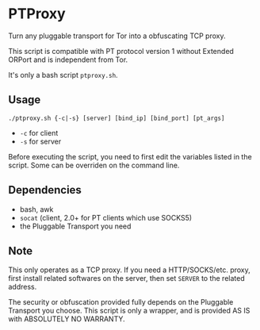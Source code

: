 # PTProxy

Turn any pluggable transport for Tor into a obfuscating TCP proxy.

This script is compatible with PT protocol version 1 without Extended ORPort and is independent from Tor.

It's only a bash script `ptproxy.sh`.

## Usage

`./ptproxy.sh {-c|-s} [server] [bind_ip] [bind_port] [pt_args]`

* `-c` for client
* `-s` for server

Before executing the script, you need to first edit the variables listed in the script. Some can be overriden on the command line.

## Dependencies

* bash, awk
* `socat` (client, 2.0+ for PT clients which use SOCKS5)
* the Pluggable Transport you need

## Note

This only operates as a TCP proxy. If you need a HTTP/SOCKS/etc. proxy, first install related softwares on the server, then set `SERVER` to the related address.

The security or obfuscation provided fully depends on the Pluggable Transport you choose. This script is only a wrapper, and is provided AS IS with ABSOLUTELY NO WARRANTY.
